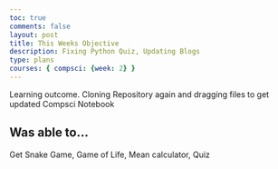 ```yaml
---
toc: true
comments: false
layout: post
title: This Weeks Objective
description: Fixing Python Quiz, Updating Blogs
type: plans
courses: { compsci: {week: 2} }
---
```



Learning outcome. Cloning Repository again and dragging files to get updated Compsci Notebook

## Was able to...
Get Snake Game, Game of Life, Mean calculator, Quiz 

